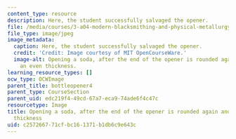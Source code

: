 ```yaml
---
content_type: resource
description: Here, the student successfully salvaged the opener.
file: /media/courses/3-a04-modern-blacksmithing-and-physical-metallurgy-fall-2008/c257266771cfbc161371b1db6c9e643c_083.jpg
file_type: image/jpeg
image_metadata:
  caption: Here, the student successfully salvaged the opener.
  credit: 'Credit: Image courtesy of MIT OpenCourseWare.'
  image-alt: Opening a soda, after the end of the opener is rounded again and made
    an even thickness.
learning_resource_types: []
ocw_type: OCWImage
parent_title: bottleopener4
parent_type: CourseSection
parent_uid: edc219f4-49cd-67a7-eca9-74ade6f4c47c
resourcetype: Image
title: Opening a soda, after the end of the opener is rounded again and made an even
  thickness
uid: c2572667-71cf-bc16-1371-b1db6c9e643c
---
```

